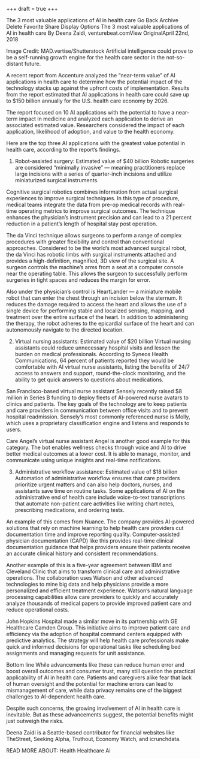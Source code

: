 +++
draft = true
+++

The 3 most valuable applications of AI in health care
Go Back
Archive
Delete
Favorite
Share
Display Options
The 3 most valuable applications of AI in health care
By Deena Zaidi, venturebeat.comView OriginalApril 22nd, 2018

Image Credit: MAD.vertise/Shutterstock
Artificial intelligence could prove to be a self-running growth engine for the health care sector in the not-so-distant future.

A recent report from Accenture analyzed the “near-term value” of AI applications in health care to determine how the potential impact of the technology stacks up against the upfront costs of implementation. Results from the report estimated that AI applications in health care could save up to $150 billion annually for the U.S. health care economy by 2026.

The report focused on 10 AI applications with the potential to have a near-term impact in medicine and analyzed each application to derive an associated estimated value. Researchers considered the impact of each application, likelihood of adoption, and value to the health economy.

Here are the top three AI applications with the greatest value potential in health care, according to the report’s findings.

1. Robot-assisted surgery: Estimated value of $40 billion
Robotic surgeries are considered “minimally invasive” — meaning practitioners replace large incisions with a series of quarter-inch incisions and utilize miniaturized surgical instruments.

Cognitive surgical robotics combines information from actual surgical experiences to improve surgical techniques. In this type of procedure, medical teams integrate the data from pre-op medical records with real-time operating metrics to improve surgical outcomes. The technique enhances the physician’s instrument precision and can lead to a 21 percent reduction in a patient’s length of hospital stay post operation.

The da Vinci technique allows surgeons to perform a range of complex procedures with greater flexibility and control than conventional approaches. Considered to be the world’s most advanced surgical robot, the da Vinci has robotic limbs with surgical instruments attached and provides a high-definition, magnified, 3D view of the surgical site. A surgeon controls the machine’s arms from a seat at a computer console near the operating table. This allows the surgeon to successfully perform surgeries in tight spaces and reduces the margin for error.

Also under the physician’s control is HeartLander — a miniature mobile robot that can enter the chest through an incision below the sternum. It reduces the damage required to access the heart and allows the use of a single device for performing stable and localized sensing, mapping, and treatment over the entire surface of the heart. In addition to administering the therapy, the robot adheres to the epicardial surface of the heart and can autonomously navigate to the directed location.

2. Virtual nursing assistants: Estimated value of $20 billion
Virtual nursing assistants could reduce unnecessary hospital visits and lessen the burden on medical professionals. According to Syneos Health Communications, 64 percent of patients reported they would be comfortable with AI virtual nurse assistants, listing the benefits of 24/7 access to answers and support, round-the-clock monitoring, and the ability to get quick answers to questions about medications.

San Francisco-based virtual nurse assistant Sensely recently raised $8 million in Series B funding to deploy fleets of AI-powered nurse avatars to clinics and patients. The key goals of the technology are to keep patients and care providers in communication between office visits and to prevent hospital readmission. Sensely’s most commonly referenced nurse is Molly, which uses a proprietary classification engine and listens and responds to users.

Care Angel’s virtual nurse assistant Angel is another good example for this category. The bot enables wellness checks through voice and AI to drive better medical outcomes at a lower cost. It is able to manage, monitor, and communicate using unique insights and real-time notifications.

3. Administrative workflow assistance: Estimated value of $18 billion
Automation of administrative workflow ensures that care providers prioritize urgent matters and can also help doctors, nurses, and assistants save time on routine tasks. Some applications of AI on the administrative end of health care include voice-to-text transcriptions that automate non-patient care activities like writing chart notes, prescribing medications, and ordering tests.

An example of this comes from Nuance. The company provides AI-powered solutions that rely on machine learning to help health care providers cut documentation time and improve reporting quality. Computer-assisted physician documentation (CAPD) like this provides real-time clinical documentation guidance that helps providers ensure their patients receive an accurate clinical history and consistent recommendations.

Another example of this is a five-year agreement between IBM and Cleveland Clinic that aims to transform clinical care and administrative operations. The collaboration uses Watson and other advanced technologies to mine big data and help physicians provide a more personalized and efficient treatment experience. Watson’s natural language processing capabilities allow care providers to quickly and accurately analyze thousands of medical papers to provide improved patient care and reduce operational costs.

John Hopkins Hospital made a similar move in its partnership with GE Healthcare Camden Group. This initiative aims to improve patient care and efficiency via the adoption of hospital command centers equipped with predictive analytics. The strategy will help health care professionals make quick and informed decisions for operational tasks like scheduling bed assignments and managing requests for unit assistance.

Bottom line
While advancements like these can reduce human error and boost overall outcomes and consumer trust, many still question the practical applicability of AI in health care. Patients and caregivers alike fear that lack of human oversight and the potential for machine errors can lead to mismanagement of care, while data privacy remains one of the biggest challenges to AI-dependent health care.

Despite such concerns, the growing involvement of AI in health care is inevitable. But as these advancements suggest, the potential benefits might just outweigh the risks.

Deena Zaidi is a Seattle-based contributor for financial websites like TheStreet, Seeking Alpha, Truthout, Economy Watch, and icrunchdata.

READ MORE ABOUT:  Health Healthcare Ai
